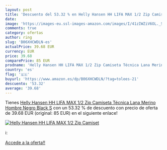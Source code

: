 ```yaml
---
layout: post
title: 'Descuento del 53.32 % en Helly Hansen HH LIFA MAX 1/2 Zip Camiset'
date: 
image: 'https://images-eu.ssl-images-amazon.com/images/I/41zIWZiV6OL._SL200_.jpg'
comments: true
category: ofertas
author: ring
slug: 'B06XHCWDLN-es'
actualPrice: 39.68 EUR
currency: EUR
price: 39.68
comparePrice: 85 EUR
prodname: 'Helly Hansen HH LIFA MAX 1/2 Zip Camiseta Técnica Lana Merino  Hombre  Negro  Black   S'
country: 'es'
flag: '🇪🇸'
buyurl: 'https://www.amazon.es/dp/B06XHCWDLN/?tag=tolees-21'
descuento: '53.32'
average: '39.68'
---
```


Tienes [Helly Hansen HH LIFA MAX 1/2 Zip Camiseta Técnica Lana Merino  Hombre  Negro  Black   S](https://www.amazon.es/dp/B06XHCWDLN/?tag=tolees-21) con un 53.32 % de descuento con precio de oferta de 39.68 EUR (original: 85 EUR) en el siguiente enlace!

[![Helly Hansen HH LIFA MAX 1/2 Zip Camiset](https://images-eu.ssl-images-amazon.com/images/I/41zIWZiV6OL._SL200_.jpg)](https://www.amazon.es/dp/B06XHCWDLN/?tag=tolees-21)

ℹ️:


[Accede a la oferta!!](https://www.amazon.es/dp/B06XHCWDLN/?tag=tolees-21)
